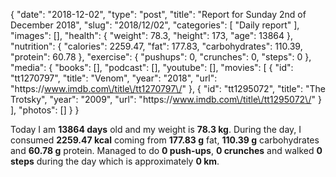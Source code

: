 {
    "date": "2018-12-02",
    "type": "post",
    "title": "Report for Sunday 2nd of December 2018",
    "slug": "2018\/12\/02",
    "categories": [
        "Daily report"
    ],
    "images": [],
    "health": {
        "weight": 78.3,
        "height": 173,
        "age": 13864
    },
    "nutrition": {
        "calories": 2259.47,
        "fat": 177.83,
        "carbohydrates": 110.39,
        "protein": 60.78
    },
    "exercise": {
        "pushups": 0,
        "crunches": 0,
        "steps": 0
    },
    "media": {
        "books": [],
        "podcast": [],
        "youtube": [],
        "movies": [
            {
                "id": "tt1270797",
                "title": "Venom",
                "year": "2018",
                "url": "https:\/\/www.imdb.com\/title\/tt1270797\/"
            },
            {
                "id": "tt1295072",
                "title": "The Trotsky",
                "year": "2009",
                "url": "https:\/\/www.imdb.com\/title\/tt1295072\/"
            }
        ],
        "photos": []
    }
}

Today I am <strong>13864 days</strong> old and my weight is <strong>78.3 kg</strong>. During the day, I consumed <strong>2259.47 kcal</strong> coming from <strong>177.83 g</strong> fat, <strong>110.39 g</strong> carbohydrates and <strong>60.78 g</strong> protein. Managed to do <strong>0 push-ups</strong>, <strong>0 crunches</strong> and walked <strong>0 steps</strong> during the day which is approximately <strong>0 km</strong>.